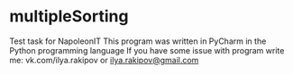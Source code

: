 # multipleSorting
Test task for NapoleonIT
This program was written in PyCharm in the Python programming language
If you have some issue with program write me: vk.com/ilya.rakipov or ilya.rakipov@gmail.com
